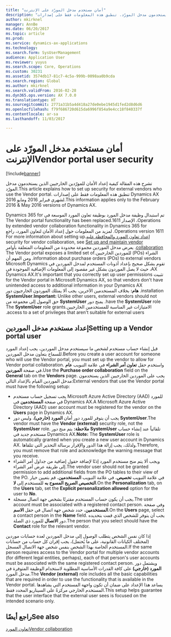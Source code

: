 ```yaml
---
title: "أمان مستخدم مدخل المورّد على الإنترنت‬"
description: "تشرح هذه المقالة كيفية إعداد الأمان للمورّدين الخارجيين الذين يستخدمون مدخل المورّد. تنطبق هذه المعلومات فقط على إصدارات Dynamics AX لشهري فبراير 2016 ومايو 2016."
author: mkirknel
manager: AnnBe
ms.date: 06/20/2017
ms.topic: article
ms.prod: 
ms.service: dynamics-ax-applications
ms.technology: 
ms.search.form: SysUserManagement
audience: Application User
ms.reviewer: yuyus
ms.search.scope: Core, Operations
ms.custom: 30231
ms.assetid: 3574db17-81c7-4c5a-999b-0098aa0b9cda
ms.search.region: Global
ms.author: mkirknel
ms.search.validFrom: 2016-02-28
ms.dyn365.ops.version: AX 7.0.0
ms.translationtype: HT
ms.sourcegitcommit: 2771a31b5a4d418a27de0ebe1945d1fed2d8d6d6
ms.openlocfilehash: f79f686720d615da6996f854a9e4cc18f840337f
ms.contentlocale: ar-sa
ms.lasthandoff: 11/03/2017

---
```


# <a name="vendor-portal-user-security"></a><span data-ttu-id="161fb-104">أمان مستخدم مدخل المورّد على الإنترنت‬</span><span class="sxs-lookup"><span data-stu-id="161fb-104">Vendor portal user security</span></span>

[!include[banner](../includes/banner.md)]


<span data-ttu-id="161fb-105">تشرح هذه المقالة كيفية إعداد الأمان للمورّدين الخارجيين الذين يستخدمون مدخل المورّد.</span><span class="sxs-lookup"><span data-stu-id="161fb-105">This article explains how to set up security for external vendors who use the Vendor portal.</span></span> <span data-ttu-id="161fb-106">تنطبق هذه المعلومات فقط على إصدارات Dynamics AX لشهري فبراير 2016 ومايو 2016.</span><span class="sxs-lookup"><span data-stu-id="161fb-106">This information applies only to the February 2016 &amp; May 2016 versions of Dynamics AX.</span></span>

<span data-ttu-id="161fb-107">‏‫تم استبدال وظيفة مدخل المورد بوظيفة تعاون المورد الموسعة في Dynamics 365 for Operations، الإصدار 1611.</span><span class="sxs-lookup"><span data-stu-id="161fb-107">The Vendor portal functionality has been replaced by extended vendor collaboration functionality in Dynamics 365 for Operations version 1611.</span></span> <span data-ttu-id="161fb-108">لمزيد من المعلومات حول إعداد الأمان لتعاون المورد، راجع [‬‏‫إعداد تعاون المورد والمحافظة عليه](set-up-maintain-vendor-collaboration.md).</span><span class="sxs-lookup"><span data-stu-id="161fb-108">For more information about setting up security for vendor collaboration, see [Set up and maintain vendor collaboration](set-up-maintain-vendor-collaboration.md).</span></span> <span data-ttu-id="161fb-109">يعرض مدخل الموردين مجموعة محدودة من المعلومات المتعلقة بأوامر الشراء (POs) للموردين الخارجيين.</span><span class="sxs-lookup"><span data-stu-id="161fb-109">The Vendor portal exposes a limited set of information about purchase orders (POs) to external vendors.</span></span> <span data-ttu-id="161fb-110">ومن المهم أن تقوم بشكل صحيح بإعداد أذونات المستخدم لمدخل الموردين في Microsoft Dynamics AX، حيث لا يصل الموردون بشكل غير مقصود إلى المعلومات الإضافية الموجودة في تثبيت Dynamics AX.</span><span class="sxs-lookup"><span data-stu-id="161fb-110">It's important that you correctly set up user permissions for the Vendor portal in Microsoft Dynamics AX, so that vendors don't have unintended access to additional information in your Dynamics AX installation.</span></span> <span data-ttu-id="161fb-111">**هام:** بخلاف المستخدمين الآخرين، يجب ألا يمتلك الموردون الخارجيون دور **SystemUser**.</span><span class="sxs-lookup"><span data-stu-id="161fb-111">**Important:** Unlike other users, external vendors should not have the **SystemUser** role.</span></span> <span data-ttu-id="161fb-112">يمنح دور **SystemUser** حق الوصول إلى مجموعة من الامتيازات غير المناسبة للمستخدمين الخارجيين.</span><span class="sxs-lookup"><span data-stu-id="161fb-112">The **SystemUser** role grants access to a set of privileges that aren't suitable for external users.</span></span>

## <a name="setting-up-a-vendor-portal-user"></a><span data-ttu-id="161fb-113">إعداد مستخدم مدخل الموردين</span><span class="sxs-lookup"><span data-stu-id="161fb-113">Setting up a Vendor portal user</span></span>
<span data-ttu-id="161fb-114">قبل إنشاء حساب مستخدم لشخص ما سيستخدم مدخل الموردين، يجب إعداد المورد للسماح بتعاون مدخل الموردين.</span><span class="sxs-lookup"><span data-stu-id="161fb-114">Before you create a user account for someone who will use the Vendor portal, you must set up the vendor to allow for Vendor portal collaboration.</span></span> <span data-ttu-id="161fb-115">واستخدم حقل **تعاون أمر الشراء** في علامة التبويب **عام** في صفحة **الموردين**.</span><span class="sxs-lookup"><span data-stu-id="161fb-115">Use the **Purchase order collaboration** field on the **General** tab on the **Vendors** page.</span></span> <span data-ttu-id="161fb-116">يجب على الموردين الخارجيين الذين يستخدمون مدخل الموردين القيام بالإعداد التالي:</span><span class="sxs-lookup"><span data-stu-id="161fb-116">External vendors that use the Vendor portal must have the following setup:</span></span>

-   <span data-ttu-id="161fb-117">يجب تسجيل حساب مستخدم Microsoft Azure Active Directory (AAD) للمورد في صفحة **المستخدمين** في Dynamics AX.</span><span class="sxs-lookup"><span data-stu-id="161fb-117">A Microsoft Azure Active Directory (AAD) user account must be registered for the vendor on the **Users** page in Dynamics AX.</span></span>
-   <span data-ttu-id="161fb-118">يجب أن يتوفر للمورد دور أمان **المورد (خارجي)**، وليس دور **SystemUser**.</span><span class="sxs-lookup"><span data-stu-id="161fb-118">The vendor must have the **Vendor (external)** security role, not the **SystemUser** role.</span></span> <span data-ttu-id="161fb-119">**ملاحظة:** يتم منح دور **SystemUser** تلقائياً عند إنشاء حساب مستخدم جديد في Dynamics AX.</span><span class="sxs-lookup"><span data-stu-id="161fb-119">**Note:** The **SystemUser** role is automatically granted when you create a new user account in Dynamics AX.</span></span> <span data-ttu-id="161fb-120">ولذلك، يجب إزالة هذا الدور والإقرار برسالة التحذير التي تتلقاها.</span><span class="sxs-lookup"><span data-stu-id="161fb-120">Therefore, you must remove that role and acknowledge the warning message that you receive.</span></span>
-   <span data-ttu-id="161fb-121">ويجب ألا يتم منح مستخدم المورد إذنًا لإضافة حقول إضافية من جداول أمر الشراء إلى طريقة عرض أمر الشراء.</span><span class="sxs-lookup"><span data-stu-id="161fb-121">The vendor user should not be granted permission to add additional fields from the PO tables to their view of the PO.</span></span> <span data-ttu-id="161fb-122">في علامة التبويب **تخصيص**، في علامة التبويب **المستخدمين**، قم بتعيين خيار **التخصيص الصريح المسوح به** للمستخدم إلى **لا**.</span><span class="sxs-lookup"><span data-stu-id="161fb-122">On the **Personalization** tab, on the **Users** tab, set the **Explicit personalization allowed** option for the user to **No**.</span></span>
-   <span data-ttu-id="161fb-123">يجب أن يكون حساب المستخدم مقترنًا بشخص جهة اتصال مسجلة.</span><span class="sxs-lookup"><span data-stu-id="161fb-123">The user account must be associated with a registered contact person.</span></span> <span data-ttu-id="161fb-124">وفي صفحة **المستخدمين**، حدد شخص جهة اتصال في حقل **الاسم**.</span><span class="sxs-lookup"><span data-stu-id="161fb-124">On the **Users** page, select a contact person in the **Name** field.</span></span> <span data-ttu-id="161fb-125">يجب أن يتوفر للشخص الذي قمت بتحديده دور **الاتصال** للمورد ذي الصلة.</span><span class="sxs-lookup"><span data-stu-id="161fb-125">The person that you select should have the **Contact** role for the relevant vendor.</span></span>

<span data-ttu-id="161fb-126">إذا كان نفس الشخص يتطلب الوصول إلى مدخل الموردين لعدة حسابات موردين (لمختلف الكيانات القانونية، على ما يُحتمل)، يجب إقران كل حساب من حسابات المستخدم الخاصة بهذا الشخص بنفس شخص جهة الاتصال المسجل.</span><span class="sxs-lookup"><span data-stu-id="161fb-126">If the same person requires access to the Vendor portal for multiple vendor accounts (for different legal entities, perhaps), each of that person's user accounts must be associated with the same registered contact person.</span></span> <span data-ttu-id="161fb-127">ويشتمل دور **المورد (خارجي)** على كافة القدرات الأساسية المطلوبة لاستخدام الوظيفة المتوفرة في مدخل المورد.</span><span class="sxs-lookup"><span data-stu-id="161fb-127">The **Vendor (external)** role includes all the basic capabilities that are required in order to use the functionality that is available in the Vendor portal.</span></span> <span data-ttu-id="161fb-128">يساعد هذا الإعداد على ضمان أن تكون واجهة المستخدم التي يشاهدها المستخدم الخارجي مركزةً على السيناريو المحدد فقط.</span><span class="sxs-lookup"><span data-stu-id="161fb-128">This setup helps guarantee that the user interface that the external user sees is focused on the intended scenario only.</span></span>

<a name="see-also"></a><span data-ttu-id="161fb-129">راجع أيضًا</span><span class="sxs-lookup"><span data-stu-id="161fb-129">See also</span></span>
--------

[<span data-ttu-id="161fb-130">تعاون المورد</span><span class="sxs-lookup"><span data-stu-id="161fb-130">Vendor collaboration</span></span>](collaborate-vendors-vendor-portal.md)




